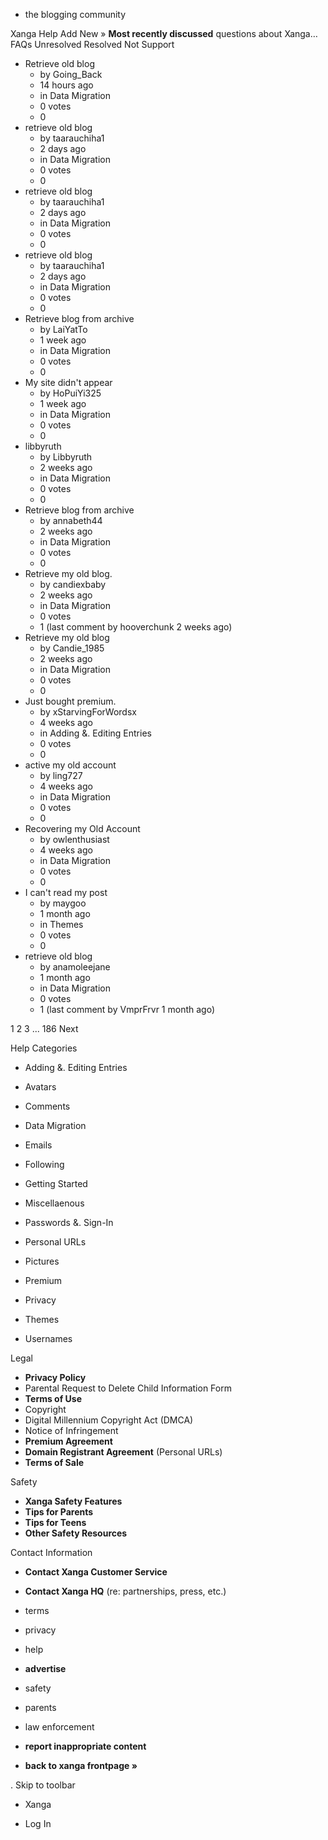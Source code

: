 *   the blogging community

Xanga Help Add New » **Most recently discussed** questions about Xanga… FAQs Unresolved Resolved Not Support

*   Retrieve old blog
    *   by Going\_Back
    *   14 hours ago
    *   in Data Migration
    *   0 votes
    *   0
*   retrieve old blog
    *   by taarauchiha1
    *   2 days ago
    *   in Data Migration
    *   0 votes
    *   0
*   retrieve old blog
    *   by taarauchiha1
    *   2 days ago
    *   in Data Migration
    *   0 votes
    *   0
*   retrieve old blog
    *   by taarauchiha1
    *   2 days ago
    *   in Data Migration
    *   0 votes
    *   0
*   Retrieve blog from archive
    *   by LaiYatTo
    *   1 week ago
    *   in Data Migration
    *   0 votes
    *   0
*   My site didn't appear
    *   by HoPuiYi325
    *   1 week ago
    *   in Data Migration
    *   0 votes
    *   0
*   libbyruth
    *   by Libbyruth
    *   2 weeks ago
    *   in Data Migration
    *   0 votes
    *   0
*   Retrieve blog from archive
    *   by annabeth44
    *   2 weeks ago
    *   in Data Migration
    *   0 votes
    *   0
*   Retrieve my old blog.
    *   by candiexbaby
    *   2 weeks ago
    *   in Data Migration
    *   0 votes
    *   1 (last comment by hooverchunk 2 weeks ago)
*   Retrieve my old blog
    *   by Candie\_1985
    *   2 weeks ago
    *   in Data Migration
    *   0 votes
    *   0
*   Just bought premium.
    *   by xStarvingForWordsx
    *   4 weeks ago
    *   in Adding &. Editing Entries
    *   0 votes
    *   0
*   active my old account
    *   by ling727
    *   4 weeks ago
    *   in Data Migration
    *   0 votes
    *   0
*   Recovering my Old Account
    *   by owlenthusiast
    *   4 weeks ago
    *   in Data Migration
    *   0 votes
    *   0
*   I can't read my post
    *   by maygoo
    *   1 month ago
    *   in Themes
    *   0 votes
    *   0
*   retrieve old blog
    *   by anamoleejane
    *   1 month ago
    *   in Data Migration
    *   0 votes
    *   1 (last comment by VmprFrvr 1 month ago)

1 2 3 ... 186 Next

Help Categories

*   Adding &. Editing Entries
*   Avatars
*   Comments
*   Data Migration
*   Emails
*   Following
*   Getting Started
*   Miscellaenous

*   Passwords &. Sign-In
*   Personal URLs
*   Pictures
*   Premium
*   Privacy
*   Themes
*   Usernames

Legal

*   **Privacy Policy**
*   Parental Request to Delete Child Information Form
*   **Terms of Use**
*   Copyright
*   Digital Millennium Copyright Act (DMCA)
*   Notice of Infringement
*   **Premium Agreement**
*   **Domain Registrant Agreement** (Personal URLs)
*   **Terms of Sale**

Safety

*   **Xanga Safety Features**
*   **Tips for Parents**
*   **Tips for Teens**
*   **Other Safety Resources**

Contact Information

*   **Contact Xanga Customer Service**
*   **Contact Xanga HQ** (re: partnerships, press, etc.)

*   terms
*   privacy
*   help
*   **advertise**

*   safety
*   parents
*   law enforcement
*   **report inappropriate content**

*   **back to xanga frontpage »**

<img src="http://pixel.quantserve.com/pixel/p-87h-iNOVooym2.gif" style="display: none" height="1" width="1" alt="Quantcast"/>. Skip to toolbar

*   Xanga

*   Log In